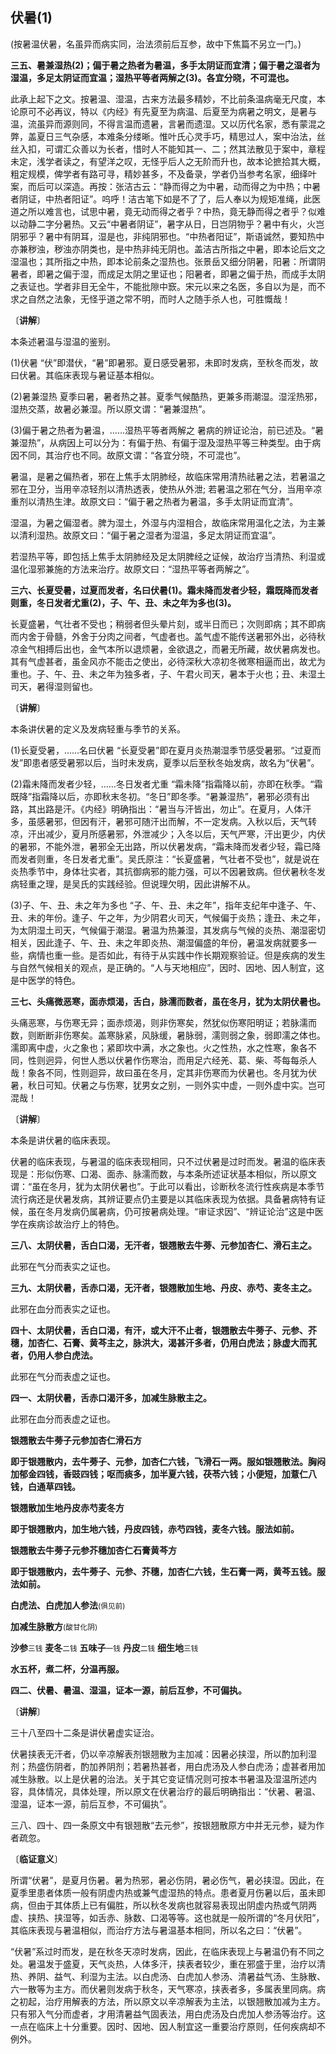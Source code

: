 ## 伏暑(1)

(按暑温伏暑，名虽异而病实同，治法须前后互参，故中下焦篇不另立一门。)

**三五、暑兼湿热(2)；偏于暑之热者为暑温，多手太阴证而宜清；偏于暑之湿者为湿温，多足太阴证而宜温；湿热平等者两解之(3)。各宜分晓，不可混也。**

此承上起下之文。按暑温、湿温，古来方法最多精妙，不比前条温病毫无尺度，本论原可不必再议，特以《内经》有先夏至为病温、后夏至为病暑之明文，是暑与温，流虽异而源则同，不得言温而遗暑，言暑而遗湿。又以历代名家，悉有蒙混之弊，盖夏日三气杂感，本难条分缕晰。惟叶氏心灵手巧，精思过人，案中治法，丝丝入扣，可谓汇众善以为长者，惜时人不能知其一、二；然其法散见于案中，章程未定，浅学者读之，有望洋之叹，无怪乎后人之无阶而升也，故本论摭拾其大概，粗定规模，俾学者有路可寻，精妙甚多，不及备录，学者仍当参考名家，细绎叶案，而后可以深造。再按：张洁古云：“静而得之为中暑，动而得之为中热；中暑者阴证，中热者阳证”。呜呼！洁古笔下如是不了了，后人奉以为规矩准绳，此医道之所以难言也，试思中暑，竟无动而得之者乎？中热，竟无静而得之者乎？似难以动静二字分暑热。又云“中暑者阴证”，暑字从日，日岂阴物乎？暑中有火，火岂阴邪乎？暑中有阴耳，湿是也，非纯阴邪也。“中热者阳证”，斯语诚然，要知热中亦兼秽浊，秽浊亦阴类也，是中热非纯无阴也。盖洁古所指之中暑，即本论后文之湿温也；其所指之中热，即本论前条之湿热也。张景岳又细分阴暑，阳暑：所谓阴暑者，即暑之偏于湿，而成足太阴之里证也；阳暑者，即暑之偏于热，而成手太阴之表证也。学者非目无全牛，不能批隙中窾。宋元以来之名医，多自以为是，而不求之自然之法象，无怪乎道之常不明，而时人之随手杀人也，可胜慨哉！

〔**讲解**〕

本条述暑温与湿温的鉴别。

(1)伏暑 “伏”即潜伏，“暑”即暑邪。夏日感受暑邪，未即时发病，至秋冬而发，故曰伏暑。其临床表现与暑证基本相似。

(2)暑兼湿热 夏季曰暑，暑者热之甚。夏季气候酷热，更兼多雨潮湿。湿淫热邪，湿热交蒸，故暑必兼湿。所以原文谓：“暑兼湿热”。

(3)偏于暑之热者为暑温，……湿热平等者两解之 暑病的辨证论治，前已述及。“暑兼湿热”，从病因上可以分为：有偏于热、有偏于湿及湿热平等三种类型。由于病因不同，其治疗也不同。故原文谓：“各宜分晓，不可混也”。

暑温，是暑之偏热者，邪在上焦手太阴肺经，故临床常用清热祛暑之法，若暑温之邪在卫分，当用辛凉轻剂以清热透表，使热从外泄; 若暑温之邪在气分，当用辛凉重剂以清热生津。故原文曰：“偏于暑之热者为暑温，多手太阴证而宜清”。

湿温，为暑之偏湿者。脾为湿土，外湿与内湿相合，故临床常用温化之法，为主兼以清利湿热。故原文曰：“偏于暑之湿者为湿温，多足太阴证而宜温”。

若湿热平等，即包括上焦手太阴肺经及足太阴脾经之证候，故治疗当清热、利湿或温化湿邪兼施的方法来治疗。故原文曰：“湿热平等者两解之”。

**三六、长夏受暑，过夏而发者，名曰伏暑(1)。霜未降而发者少轻，霜既降而发者则重，冬日发者尤重(2)，子、午、丑、未之年为多也(3)。**

长夏盛暑，气壮者不受也；稍弱者但头晕片刻，或半日而已；次则即病；其不即病而内舍于骨髓，外舍于分肉之间者，气虚者也。盖气虚不能传送暑邪外出，必待秋凉金气相搏后出也，金气本所以退烦暑，金欲退之，而暑无所藏，故伏暑病发也。其有气虚甚者，虽金风亦不能击之使出，必待深秋大凉初冬微寒相逼而出，故尤为重也。子、午、丑、未之年为独多者，子、午君火司天，暑本于火也；丑、未湿土司天，暑得湿则留也。

〔**讲解**〕

本条讲伏暑的定义及发病轻重与季节的关系。

(1)长夏受暑，……名曰伏暑 “长夏受暑”即在夏月炎热潮湿季节感受暑邪。“过夏而发”即患者感受暑邪以后，当时未发病，夏季以后至秋冬始发病，故名为“伏暑”。

(2)霜未降而发者少轻，……冬日发者尤重 “霜未降”指霜降以前，亦即在秋季。“霜既降”指霜降以后，亦即秋末冬初。“冬日”即冬季。“暑兼湿热”，暑邪必须有出路，其出路是汗。《内经》明确指出：“暑当与汗皆出，勿止”。在夏月，人体汗多，虽感暑邪，但因有汗，暑邪可随汗出而解，不一定发病。入秋以后，天气转凉，汗出减少，夏月所感暑邪，外泄减少；入冬以后，天气严寒，汗出更少，内伏的暑邪，不能外泄，暑邪全无出路，所以伏暑发病，“霜未降而发者少轻，霜已降而发者则重，冬日发者尤重”。吴氏原注：“长夏盛暑，气壮者不受也”，就是说在炎热季节中，身体壮实者，其抗御病邪的能力强，可以不因暑致病。但伏暑秋冬发病轻重之理，是吴氏的实践经验。但说理欠明，因此讲解不从。

(3)子、午、丑、未之年为多也 “子、午、丑、未之年”，指年支纪年中逢子、午、丑、未的年份。逢子、午之年，为少阴君火司天，气候偏于炎热；逢丑、未之年，为太阴湿土司天，气候偏于潮湿。暑温为热兼湿，其发病与气候的炎热、潮湿密切相关，因此逢子、午、丑、未之年即炎热、潮湿偏盛的年份，暑温发病就要多一些，病情也重一些。是否如此，有待于从实践中作长期观察验证。但是疾病的发生与自然气候相关的观点，是正确的。“人与天地相应”，因时、因地、因人制宜，这是中医学的特色。

**三七、头痛微恶寒，面赤烦渴，舌白，脉濡而数者，虽在冬月，犹为太阴伏暑也。**

头痛恶寒，与伤寒无异；面赤烦渴，则非伤寒矣，然犹似伤寒阳明证；若脉濡而数，则断断非伤寒矣。盖寒脉紧，风脉缓，暑脉弱，濡则弱之象，弱即濡之体也。濡即离中虚，火之象也；紧即坎中满，水之象也。火之性热，水之性寒，象各不同，性则迥异，何世人悉以伏暑作伤寒治，而用足六经羌、葛、柴、芩每每杀人哉！象各不同，性则迴异，故曰虽在冬月，定其非伤寒而为伏暑也。冬月犹为伏暑，秋日可知。伏暑之与伤寒，犹男女之别，一则外实中虚，一则外虚中实。岂可混哉！

〔**讲解**〕

本条是讲伏暑的临床表现。

伏暑的临床表现，与暑温的临床表现相同，只不过伏暑是过时而发。暑温的临床表现是：形似伤寒、口渴、面赤、脉濡而数，与本条所述证状基本相似，所以原文谓：“虽在冬月，犹为太阴伏暑也”。于此可以看出，诊断秋冬流行性疾病是本季节流行病还是伏暑发病，其辨证要点仍主要是以其临床表现为依据。具备暑病特有证候，虽在冬月发病仍属暑病，仍可按暑病处理。“审证求因”、“辨证论治”这是中医学在疾病诊故治疗上的特色。

**三八、太阴伏暑，舌白口渴，无汗者，银翘散去牛蒡、元参加杏仁、滑石主之。**

此邪在气分而表实之证也。

**三九、太阴伏暑，舌赤口渴，无汗者，银翘散加生地、丹皮、赤芍、麦冬主之。**

此邪在血分而表实之证也。

**四十、太阴伏暑，舌白口渴，有汗，或大汗不止者，银翘散去牛蒡子、元参、芥穗，加杏仁、石膏、黄芩主之，脉洪大，渴甚汗多者，仍用白虎法；脉虚大而芤者，仍用人参白虎法。**

此邪在气分而表虚之证也。

**四一、太阴伏暑，舌赤口渴汗多，加减生脉散主之。**

此邪在血分而表虚之证也。

**银翘散去牛蒡子元参加杏仁滑石方**

**即于银翘散内，去牛蒡子、元参，加杏仁六钱，飞滑石一两。服如银翘散法。胸闷加郁金四钱，香豉四钱；呕而痰多，加半夏六钱，茯苓六钱；小便短，加薏仁八钱，白通草四钱。**

**银翘散加生地丹皮赤芍麦冬方**

**即于银翘散内，加生地六钱，丹皮四钱，赤芍四钱，麦冬六钱。服法如前。**

**银翘散去牛蒡子元参芥穗加杏仁石膏黄芩方**

**即于银翘散内，去牛蒡子、元参、芥穗，加杏仁六钱，生石膏一两，黄芩五钱。服法如前。**

**白虎法、白虎加人参法**<small>(俱见前)</small>

**加减生脉散方**<small>(酸甘化阴)</small>

**沙参**<small>三钱</small> **麦冬**<small>二钱</small> **五味子**<small>一钱</small> **丹皮**<small>二钱</small> **细生地**<small>三钱</small>

**水五杯，煮二杯，分温再服。**

**四二、伏暑、暑温、湿温，证本一源，前后互参，不可偏执。**

〔**讲解**〕

三十八至四十二条是讲伏暑虚实证治。

伏暑挟表无汗者，仍以辛凉解表剂银翘散为主加减：因暑必挟湿，所以酌加利湿剂；热盛伤阴者，酌加养阴剂；若暑热甚者，用白虎汤及人参白虎汤；虚甚者用加减生脉散。以上是伏暑的治法。关于其它变证情况则可按本书暑温及湿温所述内容，具体情况，具体处理，所以原文在伏暑治疗的最后明确指出：“伏暑、暑温、湿温，证本一源，前后互参，不可偏执”。

三八、四十、四一条原文中有银翘散“去元参”，按银翘散原方中并无元参，疑为作者疏忽。

〔**临证意义**〕

所谓“伏暑”，是夏月伤暑。暑为热邪，暑必伤阴，暑必伤气，暑必挟湿。因此，在夏季里患者体质一般有阴虚内热或兼气虚湿热的特点。患者夏月伤暑以后，虽未即病，但由于其体质上已有偏胜，所以秋冬发病也就容易表现出阴虚内热或气阴两虚、挟热、挟湿等，如舌赤、脉数、口渴等等。这也就是一般所谓的“冬月伏阳”，其临床表现与暑温相似，而治疗方法与暑温基本相同，所以名之曰：“伏暑”。

“伏暑”系过时而发，是在秋冬天凉时发病，因此，在临床表现上与暑温仍有不同之处。暑温发于盛夏，天气炎热，人体多汗，挟表者较少，重在邪盛于里，治疗以清热、养阴、益气、利湿为主法。以白虎汤、白虎加人参汤、清暑益气汤、生脉散、六一散等为主方。而伏暑则发病于秋冬，天气寒凉，挟表者多，多属表里同病。病之初起，治疗用解表的方法，所以原文以辛凉解表为主法，以银翘散加减为主方。只有邪入气分而虚者，才用清暑益气固表法，用白虎汤及白虎加人参汤等治疗。这一点在临床上十分重要。因时、因地、因人制宜这一重要治疗原则，任何疾病却不例外。